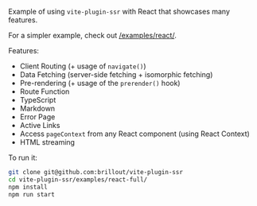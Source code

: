 Example of using `vite-plugin-ssr` with React that showcases many features.

For a simpler example, check out [/examples/react/](/examples/react/).

Features:
 - Client Routing (+ usage of `navigate()`)
 - Data Fetching (server-side fetching + isomorphic fetching)
 - Pre-rendering (+ usage of the `prerender()` hook)
 - Route Function
 - TypeScript
 - Markdown
 - Error Page
 - Active Links
 - Access `pageContext` from any React component (using React Context)
 - HTML streaming

To run it:

```bash
git clone git@github.com:brillout/vite-plugin-ssr
cd vite-plugin-ssr/examples/react-full/
npm install
npm run start
```
